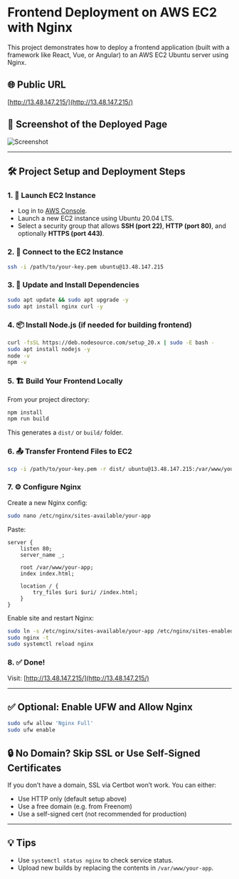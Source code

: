 
# Frontend Deployment on AWS EC2 with Nginx

This project demonstrates how to deploy a frontend application (built with a framework like React, Vue, or Angular) to an AWS EC2 Ubuntu server using Nginx.

## 🌐 Public URL

[http://13.48.147.215/](http://13.48.147.215/)

## 📸 Screenshot of the Deployed Page

![Screenshot](./public/agroexpress.png)

---

## 🛠️ Project Setup and Deployment Steps

### 1. 🚀 Launch EC2 Instance
- Log in to [AWS Console](https://aws.amazon.com/).
- Launch a new EC2 instance using Ubuntu 20.04 LTS.
- Select a security group that allows **SSH (port 22)**, **HTTP (port 80)**, and optionally **HTTPS (port 443)**.

### 2. 🔑 Connect to the EC2 Instance
```bash
ssh -i /path/to/your-key.pem ubuntu@13.48.147.215
```

### 3. 🧰 Update and Install Dependencies
```bash
sudo apt update && sudo apt upgrade -y
sudo apt install nginx curl -y
```

### 4. 📦 Install Node.js (if needed for building frontend)
```bash
curl -fsSL https://deb.nodesource.com/setup_20.x | sudo -E bash -
sudo apt install nodejs -y
node -v
npm -v
```

### 5. 🏗️ Build Your Frontend Locally
From your project directory:
```bash
npm install
npm run build
```
This generates a `dist/` or `build/` folder.

### 6. 📤 Transfer Frontend Files to EC2
```bash
scp -i /path/to/your-key.pem -r dist/ ubuntu@13.48.147.215:/var/www/your-app
```

### 7. ⚙️ Configure Nginx
Create a new Nginx config:
```bash
sudo nano /etc/nginx/sites-available/your-app
```
Paste:
```nginx
server {
    listen 80;
    server_name _;

    root /var/www/your-app;
    index index.html;

    location / {
        try_files $uri $uri/ /index.html;
    }
}
```
Enable site and restart Nginx:
```bash
sudo ln -s /etc/nginx/sites-available/your-app /etc/nginx/sites-enabled/
sudo nginx -t
sudo systemctl reload nginx
```

### 8. ✅ Done!
Visit: [http://13.48.147.215/](http://13.48.147.215/)

---

## ✅ Optional: Enable UFW and Allow Nginx
```bash
sudo ufw allow 'Nginx Full'
sudo ufw enable
```

## 🔒 No Domain? Skip SSL or Use Self-Signed Certificates

If you don’t have a domain, SSL via Certbot won’t work. You can either:
- Use HTTP only (default setup above)
- Use a free domain (e.g. from Freenom)
- Use a self-signed cert (not recommended for production)

---

## 💡 Tips
- Use `systemctl status nginx` to check service status.
- Upload new builds by replacing the contents in `/var/www/your-app`.

